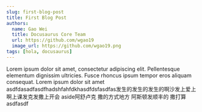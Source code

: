 ```yaml
---
slug: first-blog-post
title: First Blog Post
authors:
  name: Gao Wei
  title: Docusaurus Core Team
  url: https://github.com/wgao19
  image_url: https://github.com/wgao19.png
tags: [hola, docusaurus]
---
```


Lorem ipsum dolor sit amet, consectetur adipiscing elit. Pellentesque elementum dignissim ultricies. Fusce rhoncus ipsum tempor eros aliquam consequat. Lorem ipsum dolor sit amet
asdfdasadfasdfhadshfahfdkhasdfdsfasdfas发生的发生的发生的啊沙发上爱上啊上课发克发撒上开会 aside阿舒卢克
撒的方式地方
阿斯顿发顺丰的
撒打算
asdfasdf